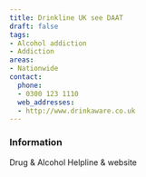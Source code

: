 ```yaml
---
title: Drinkline UK see DAAT
draft: false
tags:
- Alcohol addiction
- Addiction
areas:
- Nationwide
contact:
  phone:
  - 0300 123 1110
  web_addresses:
  - http://www.drinkaware.co.uk
---
```


### Information
Drug & Alcohol Helpline & website

